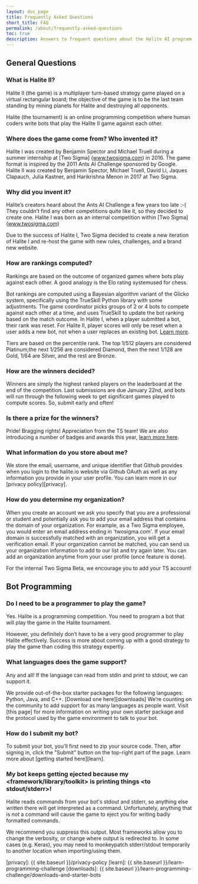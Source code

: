 ```yaml
---
layout: doc_page
title: Frequently Asked Questions
short_title: FAQ
permalink: /about/frequently-asked-questions
toc: true
description: Answers to frequent questions about the Halite AI programming challenge.
---
```


## General Questions

### What is Halite II?

Halite II (the game) is a multiplayer turn-based strategy game played on a virtual rectangular board; the objective of the game is to be the last team standing by mining planets for Halite and destroying all opponents.

Halite (the tournament) is an online programming competition where human coders write bots that play the Halite II game against each other.

### Where does the game come from? Who invented it?

Halite I was created by Benjamin Spector and Michael Truell during a summer internship at [Two Sigma] (www.twosigma.com) in 2016. The game format is inspired by the 2011 Ants AI Challenge sponsored by Google. Halite II was created by Benjamin Spector, Michael Truell, David Li, Jaques Clapauch, Julia Kastner, and Harikrishna Menon in 2017 at Two Sigma.

### Why did you invent it?

Halite’s creators heard about the Ants AI Challenge a few years too late :-(
They couldn’t find any other competitions quite like it, so they decided to create one. Halite I was born as an internal competition within [Two Sigma] (www.twosigma.com)

Due to the success of Halite I, Two Sigma decided to create a new iteration of Halite I and re-host the game with new rules, challenges, and a brand new website.

### How are rankings computed?

Rankings are based on the outcome of organized games where bots play against each other. A good analogy is the Elo rating systemused for chess.

Bot rankings are computed using a Bayesian algorithm variant of the Glicko system, specifically using the TrueSkill Python library with some adjustments. The game coordinator picks groups of 2 or 4 bots to compete against each other at a time, and uses TrueSkill to update the bot ranking based on the match outcome. In Halite I, when a player submitted a bot, their rank was reset. For Halite II, player scores will only be reset when a user adds a new bot, not when a user replaces an existing bot. [Learn more](https://github.com/twosigma/Halite-II/blob/master/admin/docs/Ranking.md).

Tiers are based on the percentile rank. The top 1/512 players are considered Platinum;the next 1/256 are considered Diamond, then the next 1/128 are Gold, 1/64 are Silver, and the rest are Bronze.

### How are the winners decided?

Winners are simply the highest ranked players on the leaderboard at the end of the competition. Last submissions are due January 22nd, and bots will run through the following week to get significant games played to compute scores. So, submit early and often!

### Is there a prize for the winners?

Pride! Bragging rights! Appreciation from the TS team! We are also introducing a number of badges and awards this year, [learn more here](https://docs.google.com/spreadsheets/d/162pBdYhbw60fX_rYpuknCs056rRM3dsFICglwfzRn_E/edit?usp=sharing).

### What information do you store about me?

We store the email, username, and unique identifier that Github provides when you login to the halite.io website via Github OAuth as well as any information you provide in your user profile. You can learn more in our [privacy policy][privacy].

### How do you determine my organization?

When you create an account we ask you specify that you are a professional or student and potentially ask you to add your email address that contains the domain of your organization. For example, as a Two Sigma employee, you would enter an email address ending in 'twosigma.com'. If your email domain is successfully matched with an organization, you will get a verification email. If your organization cannot be matched, you can send us your organization information to add to our list and try again later. You can add an organization anytime from your user profile (once feature is done). 

For the internal Two Sigma Beta, we encourage you to add your TS account!

## Bot Programming

### Do I need to be a programmer to play the game?

Yes. Halite is a programming competition. You need to program a bot that will play the game in the Halite tournament.

However, you definitely don’t have to be a very good programmer to play Halite effectively. Success is more about coming up with a good strategy to play the game than coding this strategy expertly.

### What languages does the game support?

Any and all! If the language can read from stdin and print to stdout, we can support it.

We provide out-of-the-box starter packages for the following languages: Python, Java, and C++. [Download one here][downloads] We’re counting on the community to add support for as many languages as people want. Visit [this page] for more information on writing your own starter package and the protocol used by the game environment to talk to your bot.

### How do I submit my bot?
To submit your bot, you'll first need to zip your source code. Then, after signing in, click the "Submit" button on the top-right part of the page. Learn more about [getting started here][learn].

### My bot keeps getting ejected because my <framework/library/toolkit> is printing things <to stdout/stderr>!

Halite reads commands from your bot's stdout and stderr, so anything else written there will get interpreted as a command. Unfortunately, anything that is *not* a command will cause the game to eject you for writing badly formatted commands.

We recommend you suppress this output. Most frameworks allow you to change the verbosity, or change where output is redirected to. In some cases (e.g. Keras), you may need to monkeypatch stderr/stdout temporarily to another location when importing/using them.

[privacy]: {{ site.baseurl }}/privacy-policy
[learn]: {{ site.baseurl }}/learn-programming-challenge
[downloads]: {{ site.baseurl }}/learn-programming-challenge/downloads-and-starter-bots
